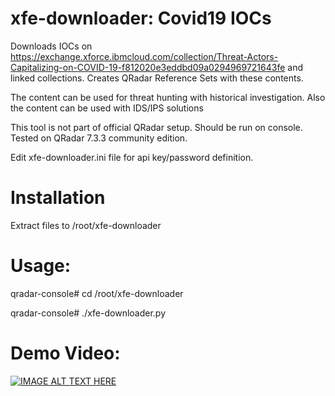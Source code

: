 # xfe-downloader: Covid19 IOCs

Downloads IOCs on https://exchange.xforce.ibmcloud.com/collection/Threat-Actors-Capitalizing-on-COVID-19-f812020e3eddbd09a0294969721643fe and linked collections. Creates QRadar Reference Sets with these contents.

The content can be used for threat hunting with historical investigation. Also the content can be used with IDS/IPS solutions

This tool is not part of official QRadar setup. Should be run on console. Tested on QRadar 7.3.3 community edition.

Edit xfe-downloader.ini file for api key/password definition.

# Installation

Extract files to /root/xfe-downloader

# Usage:

qradar-console# cd /root/xfe-downloader

qradar-console# ./xfe-downloader.py

# Demo Video:

[![IMAGE ALT TEXT HERE](https://img.youtube.com/vi/0aZr8TPCLOU/0.jpg)](https://www.youtube.com/watch?v=0aZr8TPCLOU) 


